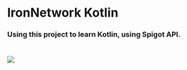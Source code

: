 # IronNetwork Kotlin
<h3>Using this project to learn Kotlin, using Spigot API.
<br><br><br><img src="https://skillicons.dev/icons?i=kotlin" />
